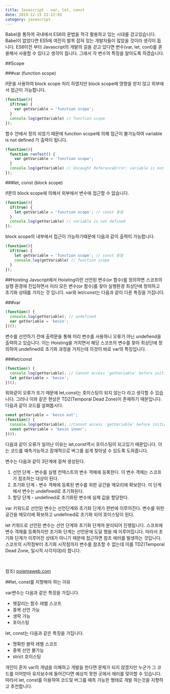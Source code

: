 ```yaml
---
title: Javascript - var, let, const
date: 2019-12-15 22:12:93
category: javascript
---
```


Babel을 통하여 국내에서 ES6의 문법을 적극 활용하고 있는 시대를 걷고있습니다. Babel이 없었다면 ES5에 여전히 발목 잡혀 있는 개발자들이 많았을 것이라 생각이 듭니다. ES6이전 부터 Javascript의 개발의 길을 걷고 있다면 변수(var, let, cont)를 혼용해서 사용할 수 있다고 생각이 듭니다. 그래서 각 변수의 특징을 알아도록 하겠습니다.

##Scope

###var (function scope)

if문을 사용하여 block scope 처리 하였지만 block scope에 영향을 받지 않고 외부에서 접근이 가능합니다.

```js
(function(){
  if(true) {
    var getVariable = 'function scope';
  }
  console.log(getVariable) // function scope
});
````

함수 안에서 정의 되었기 때문에 function scope에 의해 접근이 불가능하여 variable is not defined 가 출력이 됩니다. 

```js
(function(){
  function runTest() {
    var getVariable = 'function scope';
  }
  console.log(getVariable) // Uncaught ReferenceError: variable is not defined
});
````   

###let, const (block scope)

if문의 block scope에 의해서 외부에서 변수에 접근할 수 없습니다.

```js
(function(){
  if(true) {
    let getVariable = 'function scope'; // const 동일
  }
  console.log(getVariable) // variable is not defined
});
````

block scope의 내부에서 접근이 가능하기때문에 다음과 같이 출력이 가능합니다.

```js
(function(){
  if(true) {
    let getVariable = 'function scope'; // const 동일
    console.log(getVariable) // function scope
  }
});
````
##Hoisting
Javscript에서 Hoisting이란 선언된 변수(or 함수)를 정의하면 스코프의 실행 환경에 진입하면서 미리 모든 변수(or 함수)를 찾아 실행환경 최상단에 정의하고 초기화 상태를 가지는 것 입니다. var와 let/const는 다음과 같이 다른 특징을 가집니다.

###var
```js
(function() {
  console.log(getVariable); // undefined
  var getVariable = 'kevin';
})();
````
변수를 선언하기 전에 출력문을 통해 미리 변수를 사용하니 오류가 아닌 undefiend을 출력하고 있습니다. 이는 Hoisting을 거치면서 해당 스코프의 변수를 찾아 최상단에 정의하여 undefined로 초기화 과정을 거치는데 이것이 바로 var의 특징입니다.

###let/const
```js
(function() {
  console.log(getVariable); // Cannot access 'getVariable' before initialization
  let getVariable = 'kevin';
})();
````
위와같이 오류가 뜨기 때문에 let,const는 호이스팅이 되지 않는다 라고 생각할 수 있습니다. 그러나 이와 같은 현상은 TDZ(Temporal Dead Zone)이 존재하기 때문입니다. 다음과 같이 코드를 살펴봅시다.

```js
const getVariable = 'kevin out';
(function() {
  console.log(getVariable); //Cannot access 'getVariable' before initialization
  const getVariable = 'kevin inner';
}());
```

다음과 같이 오류가 일어난 이유는 let,const역시 호이스팅이 되고있기 때문입니다. 이는 코드를 예측가능하고 잠재적으로 버그를 쉽게 찾아낼 수 있도록 도와줍니다.

변수는 다음과 같이 3단계에 걸쳐 생성된다.
1. 선언 단계 - 변수를 실행 컨텍스트의 변수 객체에 등록한다. 이 변수 객체는 스코프가 참조하는 대상이 된다.
2. 초기화 단계 - 변수 객체에 등록된 변수를 위한 공간을 메모리에 확보한다. 이 단계에서 변수는 undefined로 초기화된다.
3. 할당 단계 - undefined로 초기화된 변수에 실제 값을 할당한다.

var 키워드로 선언된 변수는 선언단계와 초기화 단계가 한번에 이루어진다. 변수를 위한 공간을 메모리에 확보하고 undefined로 초기화 되어 호이스팅이 된다.

let 키워드로 선언된 변수는 선언 단계와 초기화 단계까 분리되어 진행됩니다. 스코프에 변수 객체를 등록하지만 초기화 단계는 선언문에 도달 했을 때 이루어집니다. 따라서 초기화 단계가 이루어진 상태가 아니기 때문에 접근하면 참조 에러를 발생하는 것입니다. 스코프의 시작점부터 초기화 시작점까지 변수를 참조할 수 없는데 이를 TDZ(Temporal Dead Zone, 일시적 사각지대)라 합니다.

&nbsp;  

참조) [poiemaweb.com](https://poiemaweb.com/es6-block-scope)

##let, const를 지향해야 하는 이유

var변수는 다음과 같은 특징을 가집니다.
- 헷갈리는 함수 레벨 스코프
- 중복 선언 가능
- 생략 가능
- 호이스팅

let, const는 다음과 같은 특징을 가집니다.
- 명확한 블럭 레벨 스코프
- 중복 선언 불가능
- strict 호이스팅

개인이 혼자 var의 개념을 이해하고 개발을 한다면 문제가 되지 않겠지만 누군가 그 코드를 이어받아 유지보수에 들어간다면 예상치 못한 곳에서 에러를 맞이할 수 있습니다. 따라서 let, const를 이용하여 코드및 버그를 예측 가능한 형태로 개발 하는것을 지향하고 추천합니다. 